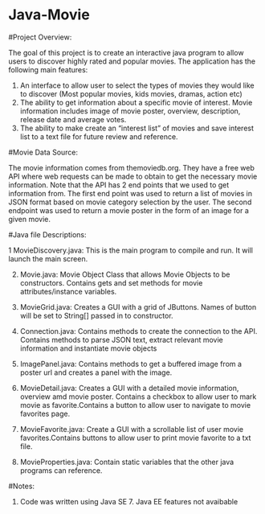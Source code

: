 # Java-Movie

#Project Overview: 

The goal of this project is to create an interactive java program to allow users to discover highly rated and popular movies. The application has the following main features:
1.	An interface to allow user to select the types of movies they would like to discover (Most popular movies, kids movies, dramas, action etc)
2.	The ability to get information about a specific movie of interest. Movie information includes image of movie poster, overview, description, release date and average votes.
3.	The ability to make create an “interest list” of movies and save interest list to a text file for future review and reference.

#Movie Data Source:

The movie information comes from themoviedb.org. They have a free web API where web requests can be made to obtain to get the necessary movie information. Note that the API has 2 end points that we used to get information from. The first end point was used to return a list of movies in JSON format based on movie category selection by the user. The second endpoint was used to return a movie poster in the form of an image for a given movie. 


#Java file Descriptions:

1	MovieDiscovery.java: 	This is the main program to compile and run. It will launch the main screen.

2. Movie.java: 	Movie Object Class that allows Movie Objects to be constructors.
Contains gets and set methods for movie attributes/instance variables.  

3. MovieGrid.java: 	Creates a GUI with a grid of JButtons. Names of button will be set to String[] passed in to constructor.

4. Connection.java:	Contains methods to create the connection to the API. Contains methods to parse JSON text, extract relevant movie information and instantiate movie objects

5. ImagePanel.java:	Contains methods to get a buffered image from a poster url and creates a panel with the image.

6. MovieDetail.java:	Creates a GUI with a detailed movie information, overview amd movie poster. Contains a checkbox to allow user to mark movie as favorite.Contains a button to allow user to navigate to movie favorites page.

7. MovieFavorite.java:	Create a GUI with a scrollable list of user movie favorites.Contains buttons to allow user to print movie favorite to a txt file.

8. MovieProperties.java:	Contain static variables that the other java programs can reference.


#Notes:
1. Code was written using Java SE 7. Java EE features not avaibable

